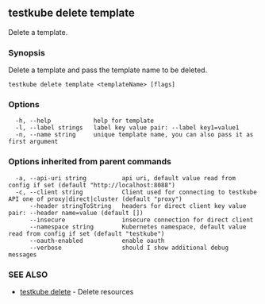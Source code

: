 
<head>
  <meta name="og:type" content="reference-doc" />
</head>

## testkube delete template

Delete a template.

### Synopsis

Delete a template and pass the template name to be deleted.

```
testkube delete template <templateName> [flags]
```

### Options

```
  -h, --help            help for template
  -l, --label strings   label key value pair: --label key1=value1
  -n, --name string     unique template name, you can also pass it as first argument
```

### Options inherited from parent commands

```
  -a, --api-uri string          api uri, default value read from config if set (default "http://localhost:8088")
  -c, --client string           Client used for connecting to testkube API one of proxy|direct|cluster (default "proxy")
      --header stringToString   headers for direct client key value pair: --header name=value (default [])
      --insecure                insecure connection for direct client
      --namespace string        Kubernetes namespace, default value read from config if set (default "testkube")
      --oauth-enabled           enable oauth
      --verbose                 should I show additional debug messages
```

### SEE ALSO

* [testkube delete](testkube_delete.md)	 - Delete resources

